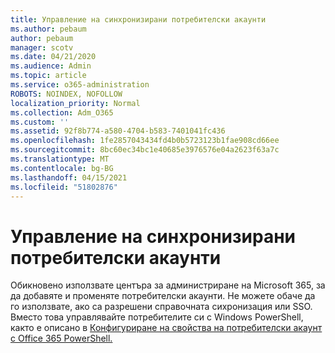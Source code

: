 ```yaml
---
title: Управление на синхронизирани потребителски акаунти
ms.author: pebaum
author: pebaum
manager: scotv
ms.date: 04/21/2020
ms.audience: Admin
ms.topic: article
ms.service: o365-administration
ROBOTS: NOINDEX, NOFOLLOW
localization_priority: Normal
ms.collection: Adm_O365
ms.custom: ''
ms.assetid: 92f8b774-a580-4704-b583-7401041fc436
ms.openlocfilehash: 1fe2857043434fd4b0b5723123b1fae908cd66ee
ms.sourcegitcommit: 8bc60ec34bc1e40685e3976576e04a2623f63a7c
ms.translationtype: MT
ms.contentlocale: bg-BG
ms.lasthandoff: 04/15/2021
ms.locfileid: "51802876"
---
```

# <a name="manage-synchronized-user-accounts"></a>Управление на синхронизирани потребителски акаунти

Обикновено използвате центъра за администриране на Microsoft 365, за да добавяте и променяте потребителски акаунти. Не можете обаче да го използвате, ако са разрешени справочната сихронизация или SSO. Вместо това управлявайте потребителите си с Windows PowerShell, както е описано в [Конфигуриране на свойства на потребителски акаунт с Office 365 PowerShell.](https://docs.microsoft.com/office365/enterprise/powershell/configure-user-account-properties-with-office-365-powershell ) 
  

